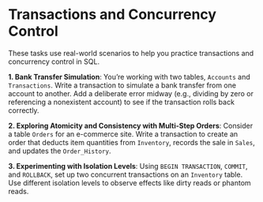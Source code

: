 
# Transactions and Concurrency Control

These tasks use real-world scenarios to help you practice transactions and concurrency control in SQL. 


**1. Bank Transfer Simulation**: You’re working with two tables, `Accounts` and `Transactions`. Write a transaction to simulate a bank transfer from one account to another. Add a deliberate error midway (e.g., dividing by zero or referencing a nonexistent account) to see if the transaction rolls back correctly.

**2. Exploring Atomicity and Consistency with Multi-Step Orders**: Consider a table `Orders` for an e-commerce site. Write a transaction to create an order that deducts item quantities from `Inventory`, records the sale in `Sales`, and updates the `Order_History`. 

**3. Experimenting with Isolation Levels**: Using `BEGIN TRANSACTION`, `COMMIT`, and `ROLLBACK`, set up two concurrent transactions on an `Inventory` table. Use different isolation levels to observe effects like dirty reads or phantom reads. 
